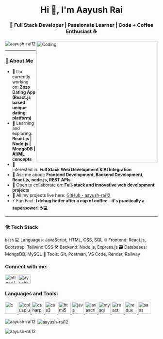<h1 align="center">Hi 👋, I'm Aayush Rai</h1>
<h3 align="center">🚀 Full Stack Developer | Passionate Learner | Code + Coffee Enthusiast ☕</h3>

<img align="right" alt="Coding" width="400" src="https://media.tenor.com/rePDfDWO3XoAAAAd/hacking.gif">

<p align="left">
  <img src="https://komarev.com/ghpvc/?username=aayush-rai12&label=Profile%20views&color=0e75b6&style=flat" alt="aayush-rai12" />
</p>

---

### 🚀 About Me

- 🔭 I’m currently working on: **Zozo Dating App (React.js based unique dating platform)**
- 🌱 Learning and exploring: **React.js | Node.js | MongoDB | AI/ML concepts**
- 👀 Interested in: **Full Stack Web Development & AI Integration**
- 💬 Ask me about: **Frontend Development, Backend Development, React.js, node.js, REST APIs**
- 🤝 Open to collaborate on: **Full-stack and innovative web development projects**
- 📂 All my projects live here: [GitHub - aayush-rai12](https://github.com/aayush-rai12)
- ⚡ Fun Fact: **I debug better after a cup of coffee – it's practically a superpower! ☕💻**

---

### 🛠️ Tech Stack

```bash```
💻 Languages:        JavaScript, HTML, CSS, SQL
🌐 Frontend:         React.js, Bootstrap, Tailwind CSS
🛠️ Backend:          Node.js, Express.js
🗃️ Databases:        MongoDB, MySQL
🔧 Tools:            Git, Postman, VS Code, Render, Railway


<h3 align="left">Connect with me:</h3>
<p align="left">
<a href="https://linkedin.com/in/https://www.linkedin.com/in/aayush-rai-b25006219/" target="blank"><img align="center" src="https://raw.githubusercontent.com/rahuldkjain/github-profile-readme-generator/master/src/images/icons/Social/linked-in-alt.svg" alt="https://www.linkedin.com/in/aayush-rai-b25006219/" height="30" width="40" /></a>
<a href="https://instagram.com/ayushrai1210" target="blank"><img align="center" src="https://raw.githubusercontent.com/rahuldkjain/github-profile-readme-generator/master/src/images/icons/Social/instagram.svg" alt="ayushrai1210" height="30" width="40" /></a>
</p>

<h3 align="left">Languages and Tools:</h3>
<p align="left"> <a href="https://www.cprogramming.com/" target="_blank" rel="noreferrer"> <img src="https://raw.githubusercontent.com/devicons/devicon/master/icons/c/c-original.svg" alt="c" width="40" height="40"/> </a> <a href="https://www.w3schools.com/cpp/" target="_blank" rel="noreferrer"> <img src="https://raw.githubusercontent.com/devicons/devicon/master/icons/cplusplus/cplusplus-original.svg" alt="cplusplus" width="40" height="40"/> </a> <a href="https://www.w3schools.com/cs/" target="_blank" rel="noreferrer"> <img src="https://raw.githubusercontent.com/devicons/devicon/master/icons/csharp/csharp-original.svg" alt="csharp" width="40" height="40"/> </a> <a href="https://www.w3schools.com/css/" target="_blank" rel="noreferrer"> <img src="https://raw.githubusercontent.com/devicons/devicon/master/icons/css3/css3-original-wordmark.svg" alt="css3" width="40" height="40"/> </a> <a href="https://www.w3.org/html/" target="_blank" rel="noreferrer"> <img src="https://raw.githubusercontent.com/devicons/devicon/master/icons/html5/html5-original-wordmark.svg" alt="html5" width="40" height="40"/> </a> <a href="https://www.java.com" target="_blank" rel="noreferrer"> <img src="https://raw.githubusercontent.com/devicons/devicon/master/icons/java/java-original.svg" alt="java" width="40" height="40"/> </a> <a href="https://developer.mozilla.org/en-US/docs/Web/JavaScript" target="_blank" rel="noreferrer"> <img src="https://raw.githubusercontent.com/devicons/devicon/master/icons/javascript/javascript-original.svg" alt="javascript" width="40" height="40"/> </a> <a href="https://www.mysql.com/" target="_blank" rel="noreferrer"> <img src="https://raw.githubusercontent.com/devicons/devicon/master/icons/mysql/mysql-original-wordmark.svg" alt="mysql" width="40" height="40"/> </a> <a href="https://reactjs.org/" target="_blank" rel="noreferrer"> <img src="https://raw.githubusercontent.com/devicons/devicon/master/icons/react/react-original-wordmark.svg" alt="react" width="40" height="40"/> </a> <a href="https://redux.js.org" target="_blank" rel="noreferrer"> <img src="https://raw.githubusercontent.com/devicons/devicon/master/icons/redux/redux-original.svg" alt="redux" width="40" height="40"/> </a> <a href="https://sass-lang.com" target="_blank" rel="noreferrer"> <img src="https://raw.githubusercontent.com/devicons/devicon/master/icons/sass/sass-original.svg" alt="sass" width="40" height="40"/> </a> </p>

<p><img align="left" src="https://github-readme-stats.vercel.app/api/top-langs?username=aayush-rai12&show_icons=true&locale=en&layout=compact" alt="aayush-rai12" /></p>

<p>&nbsp;<img align="center" src="https://github-readme-stats.vercel.app/api?username=aayush-rai12&show_icons=true&locale=en" alt="aayush-rai12" /></p>

<p><img align="center" src="https://github-readme-streak-stats.herokuapp.com/?user=aayush-rai12&" alt="aayush-rai12" /></p>

